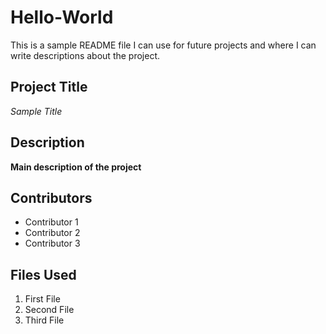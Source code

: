 # Hello-World
This is a sample README file I can use for future projects and where I can write descriptions about the project.

## Project Title
*Sample Title* 

## Description
**Main description of the project**


## Contributors
- Contributor 1
- Contributor 2
- Contributor 3

## **Files Used**
1. First File
2. Second File
3. Third File
